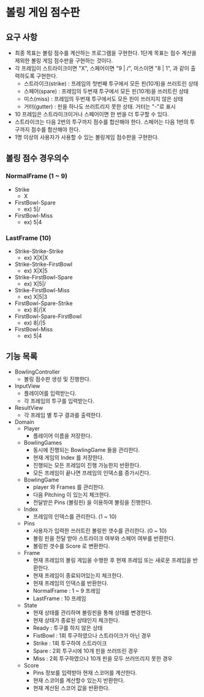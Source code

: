 # 볼링 게임 점수판

## 요구 사항
- 최종 목표는 볼링 점수를 계산하는 프로그램을 구현한다. 1단계 목표는 점수 계산을 제외한 볼링 게임 점수판을 구현하는 것이다.
- 각 프레임이 스트라이크이면 "X", 스페어이면 "9 | /", 미스이면 "8 | 1", 과 같이 출력하도록 구현한다.
  - 스트라이크(strike) : 프레임의 첫번째 투구에서 모든 핀(10개)을 쓰러트린 상태
  - 스페어(spare) : 프레임의 두번재 투구에서 모든 핀(10개)을 쓰러트린 상태
  - 미스(miss) : 프레임의 두번재 투구에서도 모든 핀이 쓰러지지 않은 상태
  - 거터(gutter) : 핀을 하나도 쓰러트리지 못한 상태. 거터는 "-"로 표시
- 10 프레임은 스트라이크이거나 스페어이면 한 번을 더 투구할 수 있다.
- 스트라이크는 다음 2번의 투구까지 점수를 합산해야 한다. 스페어는 다음 1번의 투구까지 점수를 합산해야 한다.
- 1명 이상의 사용자가 사용할 수 있는 볼링게임 점수판을 구현한다.


## 볼링 점수 경우의수

### NormalFrame (1 ~ 9)
- Strike
  - X
- FirstBowl-Spare
  - ex) 5|/
- FirstBowl-Miss
  - ex) 5|4

### LastFrame (10)
- Strike-Strike-Strike
  - ex) X|X|X
- Strike-Strike-FirstBowl
  - ex) X|X|5
- Strike-FirstBowl-Spare
  - ex) X|5|/
- Strike-FirstBowl-Miss
  - ex) X|5|3
- FirstBowl-Spare-Strike
  - ex) 8|/|X
- FirstBowl-Spare-FirstBowl
  - ex) 8|/|5
- FirstBowl-Miss
  - ex) 5|4

## 기능 목록

- BowlingController
  - 볼링 점수판 생성 및 진행한다.
- InputView
  - 플레이어를 입력받는다.
  - 각 프레임의 투구를 입력받는다.
- ResultView
  - 각 프레임 별 투구 결과를 출력한다.
- Domain
  - Player
    - 플레이어 이름을 저장한다.
  - BowlingGames
    - 동시에 진행되는 BowlingGame 들을 관리한다.
    - 현재 게임의 Index 를 저장한다.
    - 진행되는 모든 프레임이 진행 가능한지 반환한다.
    - 모든 프레임이 끝나면 프레임의 인덱스를 증가시킨다.
  - BowlingGame
    - player 와 Frames 를 관리한다.
    - 다음 Pitching 이 있는지 체크한다.
    - 전달받은 Pins (볼링핀) 을 이용하여 볼링을 진행한다.
  - Index
    - 프레임의 인덱스를 관리한다. (1 ~ 10)
  - Pins
    - 사용자가 입력한 쓰러트린 볼링핀 갯수를 관리한다. (0 ~ 10)
    - 볼링 핀을 전달 받아 스트라이크 여부와 스페어 여부를 반환한다.
    - 볼링핀 갯수를 Score 로 변환한다.
  - Frame
    - 현재 프레임의 볼링 게임을 수행한 후 현재 프레임 또는 새로운 프레임을 반환한다.
    - 현재 프레임이 종료되어있는지 체크한다.
    - 현재 프레임의 인덱스를 반환한다.
    - NormalFrame : 1 ~ 9 프레임
    - LastFrame : 10 프레임
  - State
    - 현재 상태를 관리하며 볼링핀을 통해 상태를 변경한다.
    - 현재 상태가 종료된 상태인지 체크한다.
    - Ready : 투구를 하지 않은 상태
    - FistBowl : 1회 투구하였으나 스트라이크가 아닌 경우
    - Strike : 1회 투구하여 스트라이크
    - Spare : 2회 투구시에 10개 핀을 쓰러뜨린 경우
    - Miss : 2회 투구하였으나 10개 핀을 모두 쓰러뜨리지 못한 경우
  - Score
    - Pins 정보를 입력받아 현재 스코어를 계산한다.
    - 현재 스코어를 계산할수 있는지 반환한다.
    - 현재 계산된 스코어 값을 반환한다.